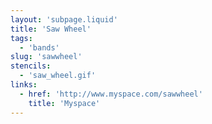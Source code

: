 ```yaml
---
layout: 'subpage.liquid'
title: 'Saw Wheel'
tags:
  - 'bands'
slug: 'sawwheel'
stencils:
  - 'saw_wheel.gif'
links:
  - href: 'http://www.myspace.com/sawwheel'
    title: 'Myspace'
---
```

